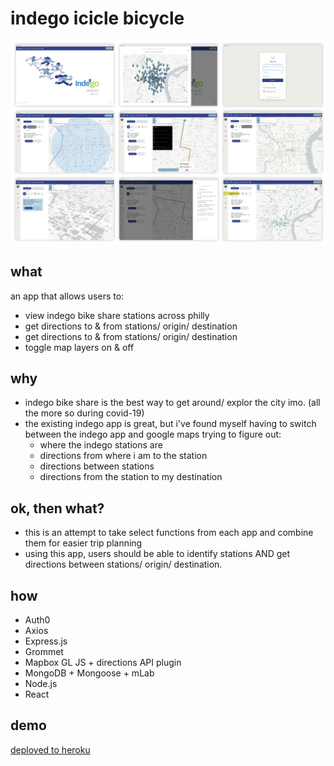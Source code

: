 # indego icicle bicycle

![demopng](./assets/iibdemo.png)

## what

an app that allows users to:

- view indego bike share stations across philly
- get directions to & from stations/ origin/ destination
- get directions to & from stations/ origin/ destination
- toggle map layers on & off

## why

- indego bike share is the best way to get around/ explor the city imo. (all the more so during covid-19)
- the existing indego app is great, but i've found myself having to switch between the indego app and google maps trying to figure out:
  - where the indego stations are
  - directions from where i am to the station
  - directions between stations
  - directions from the station to my destination

## ok, then what?

- this is an attempt to take select functions from each app and combine them for easier trip planning
- using this app, users should be able to identify stations AND get directions between stations/ origin/ destination.

## how

- Auth0
- Axios
- Express.js
- Grommet
- Mapbox GL JS + directions API plugin
- MongoDB + Mongoose + mLab
- Node.js
- React

## demo

[deployed to heroku](https://indegoiciclebicycle.herokuapp.com/)
